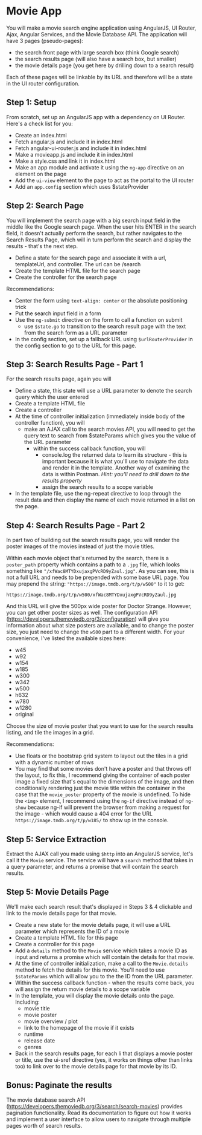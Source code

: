 # Movie App

You will make a movie search engine application using AngularJS, UI Router, Ajax, Angular Services, and the Movie Database API. The application will have 3 pages (pseudo-pages):

* the search front page with large search box (think Google search)
* the search results page (will also have a search box, but smaller)
* the movie details page (you get here by drilling down to a search result)

Each of these pages will be linkable by its URL and therefore will be a state in the UI router configuration.


## Step 1: Setup

From scratch, set up an AngularJS app with a dependency on UI Router. Here's a check list for you:

* Create an index.html
* Fetch angular.js and include it in index.html
* Fetch angular-ui-router.js and include it in index.html
* Make a movieapp.js and include it in index.html
* Make a style.css and link it in index.html
* Make an app module and activate it using the ```ng-app``` directive on an element on the page
* Add the ```ui-view``` element to the page to act as the portal to the UI router
* Add an ```app.config``` section which uses $stateProvider


## Step 2: Search Page

You will implement the search page with a big search input field in the middle like the Google search page. When the user hits ENTER in the search field, it doesn't actually perform the search, but rather navigates to the Search Results Page, which will in turn perform the search and display the results - that's the next step.

* Define a state for the search page and associate it with a url, templateUrl, and controller. The url can be /search
* Create the template HTML file for the search page
* Create the controller for the search page

Recommendations:

* Center the form using ```text-align: center``` or the absolute positioning trick
* Put the search input field in a form
* Use the ```ng-submit``` directive on the form to call a function on submit
  * use ```$state.go``` to transition to the search result page with the text from the search form as a URL parameter
* In the config section, set up a fallback URL using ```$urlRouterProvider``` in the config section to go to the URL for this page.


## Step 3: Search Results Page - Part 1

For the search results page, again you will

* Define a state, this state will use a URL parameter to denote the search query which the user entered
* Create a template HTML file
* Create a controller
* At the time of controller initialization (immediately inside body of the controller function), you will
    * make an AJAX call to the search movies API, you will need to get the query text to search from $stateParams which gives you the value of the URL parameter
      * within the success callback function, you will
        * console.log the returned data to learn its structure - this is important because it is what you'll use to navigate the data and render it in the template. Another way of examining the data is within Postman. _Hint: you'll need to drill down to the results property_
        * assign the search results to a scope variable
* In the template file, use the ng-repeat directive to loop through the result data and then display the name of each movie returned in a list on the page.


## Step 4: Search Results Page - Part 2

In part two of building out the search results page, you will render the poster images of the movies instead of just the movie titles.

Within each movie object that's returned by the search, there is a ```poster_path``` property which contains a path to a ```.jpg``` file, which looks something like ```"/xfWac8MTYDxujaxgPVcRD9yZaul.jpg"```. As you can see, this is not a full URL and needs to be prepended with some base URL page. You may prepend the string: ```"https://image.tmdb.org/t/p/w500"``` to it to get:

```
https://image.tmdb.org/t/p/w500/xfWac8MTYDxujaxgPVcRD9yZaul.jpg
```

And this URL will give the 500px wide poster for Doctor Strange. However, you can get other poster sizes as well. The configuration API (https://developers.themoviedb.org/3/configuration) will give you information about what size posters are available, and to change the poster size, you just need to change the ```w500``` part to a different width. For your convenience, I've listed the available sizes here:

* w45
* w92
* w154
* w185
* w300
* w342
* w500
* h632
* w780
* w1280
* original

Choose the size of movie poster that you want to use for the search results listing, and tile the images in a grid.

Recommendations:

* Use floats or the bootstrap grid system to layout out the tiles in a grid with a dynamic number of rows
* You may find that some movies don't have a poster and that throws off the layout, to fix this, I recommend giving the container of each poster image a fixed size that's equal to the dimensions of the image, and then conditionally rendering just the movie title within the container in the case that the ```movie_poster``` property of the movie is undefined. To hide the ```<img>``` element, I recommend using the ```ng-if``` directive instead of ```ng-show``` because ng-if will prevent the browser from making a request for the image - which would cause a 404 error for the URL ```https://image.tmdb.org/t/p/w185/``` to show up in the console.


## Step 5: Service Extraction

Extract the AJAX call you made using ```$http``` into an AngularJS service, let's call it the ```Movie``` service. The service will have a ```search``` method that takes in a query parameter, and returns a promise that will contain the search results.

## Step 5: Movie Details Page

We'll make each search result that's displayed in Steps 3 & 4 clickable and link to the movie details page for that movie.

* Create a new state for the movie details page, it will use a URL parameter which represents the ID of a movie
* Create a template HTML file for this page
* Create a controller for this page
* Add a ```details``` method to the ```Movie``` service which takes a movie ID as input and returns a promise which will contain the details for that movie.
* At the time of controller initialization, make a call to the ```Movie.details``` method to fetch the details for this movie. You'll need to use ```$stateParams``` which will allow you to the the ID from the URL parameter.
* Within the success callback function - when the results come back, you will assign the return movie details to a scope variable
* In the template, you will display the movie details onto the page. Including:
  * movie title
  * movie poster
  * movie overview / plot
  * link to the homepage of the movie if it exists
  * runtime
  * release date
  * genres
* Back in the search results page, for each li that displays a movie poster or title, use the ui-sref directive (yes, it works on things other than links too) to link over to the movie details page for that movie by its ID.


## Bonus: Paginate the results

The movie database search API (https://developers.themoviedb.org/3/search/search-movies) provides pagination functionality. Read its documentation to figure out how it works and implement a user interface to allow users to navigate through multiple pages worth of search results.
